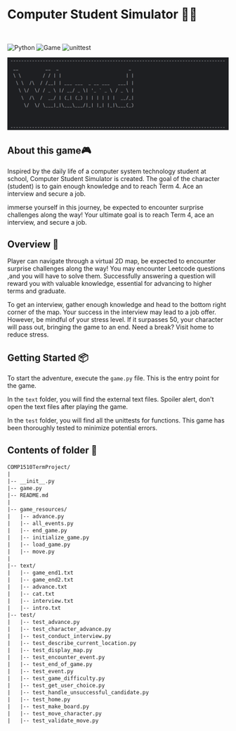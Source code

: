 # Computer Student Simulator 🧑‍💻
<br>

<img src="https://img.shields.io/badge/Python-4483B5" alt="Python"> <img src="https://img.shields.io/badge/Game-97C900" alt="Game"> <img src="https://img.shields.io/badge/Unittest-ADEAD1" alt="unittest">

![img.png](img.png)
## About this game🎮

Inspired by the daily life of a computer system technology student at school, Computer Student Simulator is created. 
The goal of the character (student) is to gain enough knowledge and to reach Term 4. Ace an interview and secure a job.


immerse yourself in this journey, be expected to encounter surprise challenges along the way!
Your ultimate goal is to reach Term 4, ace an interview, and secure a job.

## Overview 👀

Player can navigate through a virtual 2D map, be expected to encounter surprise challenges along the way!
You may encounter Leetcode questions ,and you will have to solve them. 
Successfully answering a question will reward you with valuable knowledge, essential for advancing to higher terms 
and graduate. 

To get an interview, gather enough knowledge and head to the bottom right corner of the map. 
Your success in the interview may lead to a job offer. However, be mindful of your stress level. 
If it surpasses 50, your character will pass out, bringing the game to an end. 
Need a break? Visit home to reduce stress.


## Getting Started 📦

To start the adventure, execute the `game.py` file. This is the entry point for the game.

In the `text` folder, you will find the external text files. 
Spoiler alert, don't open the text files after playing the game.

In the `test` folder, you will find all the unittests for functions. 
This game has been thoroughly tested to minimize potential errors.


## Contents of folder 📁


    COMP1510TermProject/
    |
    |-- __init__.py
    |-- game.py
    |-- README.md
    |
    |-- game_resources/
    |   |-- advance.py
    |   |-- all_events.py
    |   |-- end_game.py
    |   |-- initialize_game.py
    |   |-- load_game.py
    |   |-- move.py
    |
    |-- text/
    |   |-- game_end1.txt
    |   |-- game_end2.txt
    |   |-- advance.txt
    |   |-- cat.txt
    |   |-- interview.txt
    |   |-- intro.txt
    |-- test/
    |   |-- test_advance.py
    |   |-- test_character_advance.py
    |   |-- test_conduct_interview.py
    |   |-- test_describe_current_location.py
    |   |-- test_display_map.py
    |   |-- test_encounter_event.py
    |   |-- test_end_of_game.py
    |   |-- test_event.py
    |   |-- test_game_difficulty.py
    |   |-- test_get_user_choice.py
    |   |-- test_handle_unsuccessful_candidate.py
    |   |-- test_home.py
    |   |-- test_make_board.py
    |   |-- test_move_character.py
    |   |-- test_validate_move.py


